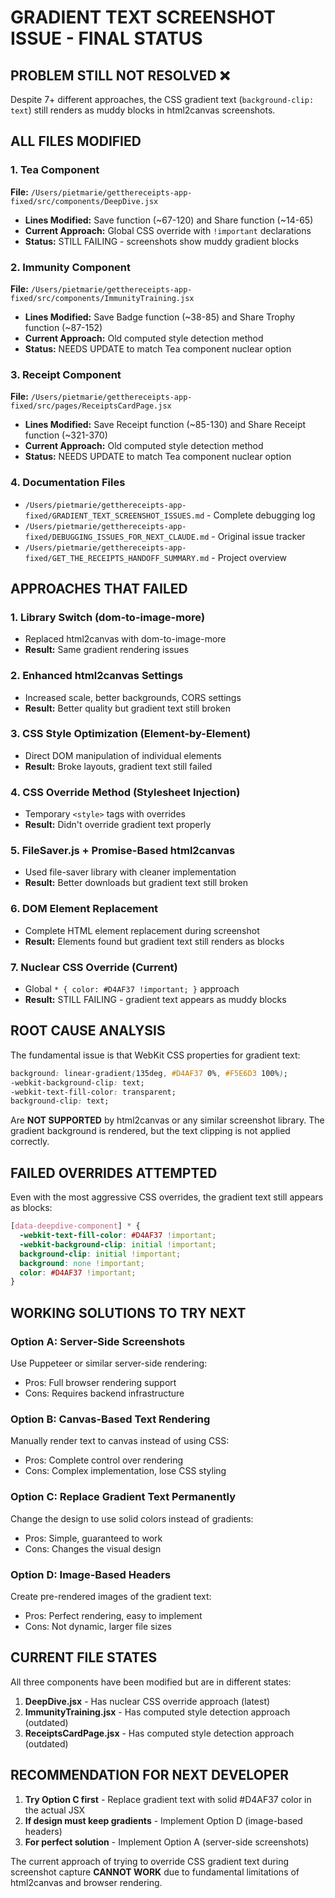 # GRADIENT TEXT SCREENSHOT ISSUE - FINAL STATUS

## PROBLEM STILL NOT RESOLVED ❌

Despite 7+ different approaches, the CSS gradient text (`background-clip: text`) still renders as muddy blocks in html2canvas screenshots.

## ALL FILES MODIFIED

### 1. Tea Component
**File:** `/Users/pietmarie/getthereceipts-app-fixed/src/components/DeepDive.jsx`
- **Lines Modified:** Save function (~67-120) and Share function (~14-65)
- **Current Approach:** Global CSS override with `!important` declarations
- **Status:** STILL FAILING - screenshots show muddy gradient blocks

### 2. Immunity Component  
**File:** `/Users/pietmarie/getthereceipts-app-fixed/src/components/ImmunityTraining.jsx`
- **Lines Modified:** Save Badge function (~38-85) and Share Trophy function (~87-152)
- **Current Approach:** Old computed style detection method
- **Status:** NEEDS UPDATE to match Tea component nuclear option

### 3. Receipt Component
**File:** `/Users/pietmarie/getthereceipts-app-fixed/src/pages/ReceiptsCardPage.jsx`
- **Lines Modified:** Save Receipt function (~85-130) and Share Receipt function (~321-370)
- **Current Approach:** Old computed style detection method  
- **Status:** NEEDS UPDATE to match Tea component nuclear option

### 4. Documentation Files
- `/Users/pietmarie/getthereceipts-app-fixed/GRADIENT_TEXT_SCREENSHOT_ISSUES.md` - Complete debugging log
- `/Users/pietmarie/getthereceipts-app-fixed/DEBUGGING_ISSUES_FOR_NEXT_CLAUDE.md` - Original issue tracker
- `/Users/pietmarie/getthereceipts-app-fixed/GET_THE_RECEIPTS_HANDOFF_SUMMARY.md` - Project overview

## APPROACHES THAT FAILED

### 1. Library Switch (dom-to-image-more)
- Replaced html2canvas with dom-to-image-more
- **Result:** Same gradient rendering issues

### 2. Enhanced html2canvas Settings
- Increased scale, better backgrounds, CORS settings
- **Result:** Better quality but gradient text still broken

### 3. CSS Style Optimization (Element-by-Element)
- Direct DOM manipulation of individual elements
- **Result:** Broke layouts, gradient text still failed

### 4. CSS Override Method (Stylesheet Injection)
- Temporary `<style>` tags with overrides
- **Result:** Didn't override gradient text properly

### 5. FileSaver.js + Promise-Based html2canvas
- Used file-saver library with cleaner implementation
- **Result:** Better downloads but gradient text still broken

### 6. DOM Element Replacement
- Complete HTML element replacement during screenshot
- **Result:** Elements found but gradient text still renders as blocks

### 7. Nuclear CSS Override (Current)
- Global `* { color: #D4AF37 !important; }` approach
- **Result:** STILL FAILING - gradient text appears as muddy blocks

## ROOT CAUSE ANALYSIS

The fundamental issue is that WebKit CSS properties for gradient text:
```css
background: linear-gradient(135deg, #D4AF37 0%, #F5E6D3 100%);
-webkit-background-clip: text;
-webkit-text-fill-color: transparent;
background-clip: text;
```

Are **NOT SUPPORTED** by html2canvas or any similar screenshot library. The gradient background is rendered, but the text clipping is not applied correctly.

## FAILED OVERRIDES ATTEMPTED

Even with the most aggressive CSS overrides, the gradient text still appears as blocks:
```css
[data-deepdive-component] * {
  -webkit-text-fill-color: #D4AF37 !important;
  -webkit-background-clip: initial !important;
  background-clip: initial !important;
  background: none !important;
  color: #D4AF37 !important;
}
```

## WORKING SOLUTIONS TO TRY NEXT

### Option A: Server-Side Screenshots
Use Puppeteer or similar server-side rendering:
- Pros: Full browser rendering support
- Cons: Requires backend infrastructure

### Option B: Canvas-Based Text Rendering
Manually render text to canvas instead of using CSS:
- Pros: Complete control over rendering
- Cons: Complex implementation, lose CSS styling

### Option C: Replace Gradient Text Permanently
Change the design to use solid colors instead of gradients:
- Pros: Simple, guaranteed to work
- Cons: Changes the visual design

### Option D: Image-Based Headers
Create pre-rendered images of the gradient text:
- Pros: Perfect rendering, easy to implement
- Cons: Not dynamic, larger file sizes

## CURRENT FILE STATES

All three components have been modified but are in different states:

1. **DeepDive.jsx** - Has nuclear CSS override approach (latest)
2. **ImmunityTraining.jsx** - Has computed style detection approach (outdated)
3. **ReceiptsCardPage.jsx** - Has computed style detection approach (outdated)

## RECOMMENDATION FOR NEXT DEVELOPER

1. **Try Option C first** - Replace gradient text with solid #D4AF37 color in the actual JSX
2. **If design must keep gradients** - Implement Option D (image-based headers)
3. **For perfect solution** - Implement Option A (server-side screenshots)

The current approach of trying to override CSS gradient text during screenshot capture **CANNOT WORK** due to fundamental limitations of html2canvas and browser rendering.